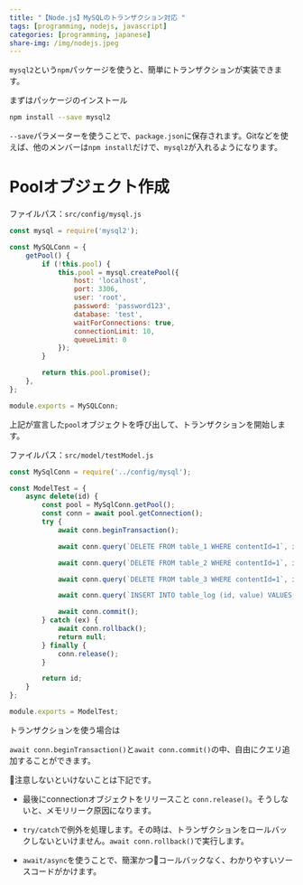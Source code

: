 ```yaml
---
title: "【Node.js】MySQLのトランザクション対応 "
tags: [programming, nodejs, javascript]
categories: [programming, japanese]
share-img: /img/nodejs.jpeg
---
```


`mysql2`という`npm`パッケージを使うと、簡単にトランザクションが実装できます。

まずはパッケージのインストール

```bash
npm install --save mysql2
```

`--save`パラメーターを使うことで、`package.json`に保存されます。Gitなどを使えば、他のメンバーは`npm install`だけで、`mysql2`が入れるようになります。

# Poolオブジェクト作成

ファイルパス：`src/config/mysql.js`

```javascript
const mysql = require('mysql2');

const MySQLConn = {
    getPool() {
        if (!this.pool) {
            this.pool = mysql.createPool({
                host: 'localhost',
                port: 3306,
                user: 'root',
                password: 'password123',
                database: 'test',
                waitForConnections: true,
                connectionLimit: 10,
                queueLimit: 0
            });
        }

        return this.pool.promise();
    },
};

module.exports = MySQLConn;
```

上記が宣言した`pool`オブジェクトを呼び出して、トランザクションを開始します。

ファイルパス：`src/model/testModel.js`

```javascript
const MySqlConn = require('../config/mysql');

const ModelTest = {
    async delete(id) {
        const pool = MySqlConn.getPool();
        const conn = await pool.getConnection();
        try {
            await conn.beginTransaction();

            await conn.query(`DELETE FROM table_1 WHERE contentId=1`, id);

            await conn.query(`DELETE FROM table_2 WHERE contentId=1`, id);

            await conn.query(`DELETE FROM table_3 WHERE contentId=1`, id);

            await conn.query(`INSERT INTO table_log (id, value) VALUES(?, ?)`, [id, value]);

            await conn.commit();
        } catch (ex) {
            await conn.rollback();
            return null;
        } finally {
            conn.release();
        }

        return id;
    }
};

module.exports = ModelTest;
```

トランザクションを使う場合は

`await conn.beginTransaction()`と`await conn.commit()`の中、自由にクエリ追加することができます。

注意しないといけないことは下記です。

* 最後にconnectionオブジェクトをリリースこと `conn.release()`。そうしないと、メモリリーク原因になります。

* `try/catch`で例外を処理します。その時は、トランザクションをロールバックしないといけません。`await conn.rollback()`で実行します。

* `await/async`を使うことで、簡潔かつコールバックなく、わかりやすいソースコードがかけます。